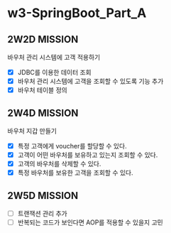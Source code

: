 # w3-SpringBoot_Part_A

## 2W2D MISSION

바우처 관리 시스템에 고객 적용하기

-[x] JDBC를 이용한 데이터 조회
-[x] 바우처 관리 시스템에 고객을 조회할 수 있도록 기능 추가
-[x] 바우처 테이블 정의

## 2W4D MISSION

바우처 지갑 만들기
-[x] 특정 고객에게 voucher를 할당할 수 있다.
-[x] 고객이 어떤 바우처를 보유하고 있는지 조회할 수 있다.
-[x] 고객의 바우처를 삭제할 수 있다.
-[x] 특정 바우처를 보유한 고객을 조회할 수 있다.

## 2W5D MISSION

-[ ] 트랜잭션 관리 추가
-[ ] 반복되는 코드가 보인다면 AOP를 적용할 수 있을지 고민
